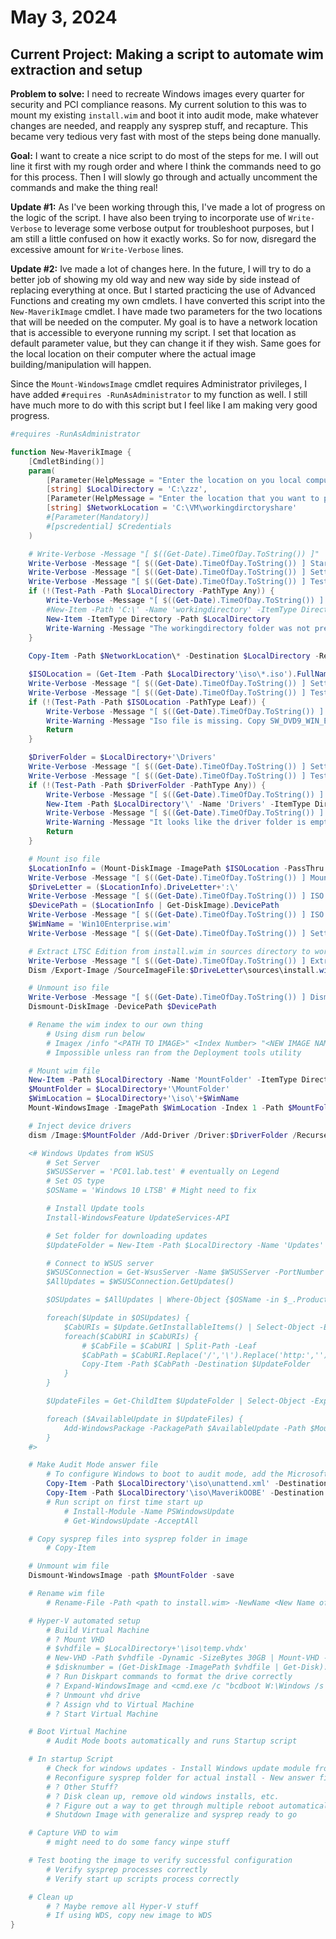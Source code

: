 # May 3, 2024

## Current Project: Making a script to automate wim extraction and setup

**Problem to solve:** I need to recreate Windows images every quarter for
security and PCI compliance reasons. My current solution to this was to mount my
existing `install.wim` and boot it into audit mode, make whatever changes are
needed, and reapply any sysprep stuff, and recapture. This became very tedious
very fast with most of the steps being done manually.

**Goal:** I want to create a nice script to do most of the steps for me. I will
out line it first with my rough order and where I think the commands need to go
for this process. Then I will slowly go through and actually uncomment the
commands and make the thing real!

**Update #1:** As I've been working through this, I've made a lot of progress on
the logic of the script. I have also been trying to incorporate use of
`Write-Verbose` to leverage some verbose output for troubleshoot purposes, but I
am still a little confused on how it exactly works. So for now, disregard the
excessive amount for `Write-Verbose` lines.

**Update #2:** Ive made a lot of changes here. In the future, I will try to do a
better job of showing my old way and new way side by side instead of replacing
everything at once. But I started practicing the use of Advanced Functions and
creating my own cmdlets. I have converted this script into the `New-MaverikImage`
cmdlet. I have made two parameters for the two locations that will be needed on
the computer. My goal is to have a network location that is accessible to
everyone running my script. I set that location as default parameter value, but
they can change it if they wish. Same goes for the local location on their
computer where the actual image building/manipulation will happen.

Since the `Mount-WindowsImage` cmdlet requires Administrator privileges, I have
added `#requires -RunAsAdministrator` to my function as well. I still have much
more to do with this script but I feel like I am making very good progress.

```powershell
#requires -RunAsAdministrator

function New-MaverikImage {
    [CmdletBinding()]
    param(
        [Parameter(HelpMessage = "Enter the location on you local computer where you want to make the working directory.")]
        [string] $LocalDirectory = 'C:\zzz',
        [Parameter(HelpMessage = "Enter the location that you want to pull the working files from.")]
        [string] $NetworkLocation = 'C:\VM\workingdirctoryshare'
        #[Parameter(Mandatory)]
        #[pscredential] $Credentials
    )

    # Write-Verbose -Message "[ $((Get-Date).TimeOfDay.ToString()) ]"
    Write-Verbose -Message "[ $((Get-Date).TimeOfDay.ToString()) ] Starting Script."
    Write-Verbose -Message "[ $((Get-Date).TimeOfDay.ToString()) ] Setting Working Directory to $LocalDirectory."
    Write-Verbose -Message "[ $((Get-Date).TimeOfDay.ToString()) ] Testing if $LocalDirectory exists."
    if (!(Test-Path -Path $LocalDirectory -PathType Any)) {
        Write-Verbose -Message "[ $((Get-Date).TimeOfDay.ToString()) ] $LocalDirectory does not exist, creating now."
        #New-Item -Path 'C:\' -Name 'workingdirectory' -ItemType Directory
        New-Item -ItemType Directory -Path $LocalDirectory
        Write-Warning -Message "The workingdirectory folder was not present. It has now been created."
    }
    
    Copy-Item -Path $NetworkLocation\* -Destination $LocalDirectory -Recurse

    $ISOLocation = (Get-Item -Path $LocalDirectory'\iso\*.iso').FullName
    Write-Verbose -Message "[ $((Get-Date).TimeOfDay.ToString()) ] Setting ISO location: $ISOLocation."
    Write-Verbose -Message "[ $((Get-Date).TimeOfDay.ToString()) ] Testing if ISO exists."
    if (!(Test-Path -Path $ISOLocation -PathType Leaf)) {
        Write-Verbose -Message "[ $((Get-Date).TimeOfDay.ToString()) ] ISO does not exist, display Warning and exit."
        Write-Warning -Message "Iso file is missing. Copy SW_DVD9_WIN_ENT_LTSC_2021_64BIT_English_MLF_X22-84414.ISO into C:\workingdirectory\iso and restart script."
        Return
    }

    $DriverFolder = $LocalDirectory+'\Drivers'
    Write-Verbose -Message "[ $((Get-Date).TimeOfDay.ToString()) ] Setting Driver folder location: $DriverFolder."
    Write-Verbose -Message "[ $((Get-Date).TimeOfDay.ToString()) ] Testing if Driver folder exists."
    if (!(Test-Path -Path $DriverFolder -PathType Any)) {
        Write-Verbose -Message "[ $((Get-Date).TimeOfDay.ToString()) ] $DriverFolder does not exits, creating now."
        New-Item -Path $LocalDirectory'\' -Name 'Drivers' -ItemType Directory
        Write-Verbose -Message "[ $((Get-Date).TimeOfDay.ToString()) ] Display Warning and exit."
        Write-Warning -Message "It looks like the driver folder is empty, add drivers and restart script"
        Return
    }

    # Mount iso file
    $LocationInfo = (Mount-DiskImage -ImagePath $ISOLocation -PassThru | Get-Volume)
    Write-Verbose -Message "[ $((Get-Date).TimeOfDay.ToString()) ] Mounting ISO for wim extraction."
    $DriveLetter = ($LocationInfo).DriveLetter+':\'
    Write-Verbose -Message "[ $((Get-Date).TimeOfDay.ToString()) ] ISO mounted at Driver Letter: $DriveLetter"
    $DevicePath = ($LocationInfo | Get-DiskImage).DevicePath
    Write-Verbose -Message "[ $((Get-Date).TimeOfDay.ToString()) ] ISO mounted at Device Location: $DevicePath"
    $WimName = 'Win10Enterprise.wim'
    Write-Verbose -Message "[ $((Get-Date).TimeOfDay.ToString()) ] Setting extracted wim name: $WimName"

    # Extract LTSC Edition from install.wim in sources directory to working directory
    Write-Verbose -Message "[ $((Get-Date).TimeOfDay.ToString()) ] Extracting Windows 10 LTSC version from install.wim to $LocalDirectory"
    Dism /Export-Image /SourceImageFile:$DriveLetter\sources\install.wim /SourceIndex:1 /DestinationImageFile:$LocalDirectory\iso\$WimName

    # Unmount iso file
    Write-Verbose -Message "[ $((Get-Date).TimeOfDay.ToString()) ] Dismount ISO file from $DevicePath"
    Dismount-DiskImage -DevicePath $DevicePath

    # Rename the wim index to our own thing
        # Using dism run below
        # Imagex /info "<PATH TO IMAGE>" <Index Number> "<NEW IMAGE NAME>" "<NEW IMAGE DESCRIPTION>"
        # Impossible unless ran from the Deployment tools utility

    # Mount wim file
    New-Item -Path $LocalDirectory -Name 'MountFolder' -ItemType Directory
    $MountFolder = $LocalDirectory+'\MountFolder'
    $WimLocation = $LocalDirectory+'\iso\'+$WimName
    Mount-WindowsImage -ImagePath $WimLocation -Index 1 -Path $MountFolder

    # Inject device drivers
    dism /Image:$MountFolder /Add-Driver /Driver:$DriverFolder /Recurse

    <# Windows Updates from WSUS
        # Set Server
        $WSUSServer = 'PC01.lab.test' # eventually on Legend
        # Set OS type
        $OSName = 'Windows 10 LTSB' # Might need to fix

        # Install Update tools
        Install-WindowsFeature UpdateServices-API

        # Set folder for downloading updates
        $UpdateFolder = New-Item -Path $LocalDirectory -Name 'Updates' -ItemType Directory

        # Connect to WSUS server
        $WSUSConnection = Get-WsusServer -Name $WSUSServer -PortNumber 8530
        $AllUpdates = $WSUSConnection.GetUpdates()

        $OSUpdates = $AllUpdates | Where-Object {$OSName -in $_.ProductTitles -and $_.IsApproved -eq $true -and $_.IsSuperseded -eq $false}

        foreach($Update in $OSUpdates) {
            $CabURIs = $Update.GetInstallableItems() | Select-Object -ExpandProperty Files | Where-Object {$_.Type -eq 'SelfContained'} | Select-Object -ExpandProperty FileUri | Select-Object -ExpandProperty AbsoluteUri
            foreach($CabURI in $CabURIs) {
                # $CabFile = $CabURI | Split-Path -Leaf
                $CabPath = $CabURI.Replace('/','\').Replace('http:','').Replace(':','').Replace(':8530','\C$').Replace('Content','WSUS\WsusContent')
                Copy-Item -Path $CabPath -Destination $UpdateFolder
            }
        }

        $UpdateFiles = Get-ChildItem $UpdateFolder | Select-Object -ExpandProperty FullName

        foreach ($AvailableUpdate in $UpdateFiles) {
            Add-WindowsPackage -PackagePath $AvailableUpdate -Path $MountFolder
        }
    #>

    # Make Audit Mode answer file
        # To configure Windows to boot to audit mode, add the Microsoft-Windows-Deployment | Reseal | Mode = audit
        Copy-Item -Path $LocalDirectory'\iso\unattend.xml' -Destination $MountFolder'\Windows\System32\Sysprep'
        Copy-Item -Path $LocalDirectory'\iso\MaverikOOBE' -Destination $MountFolder'\Windows\System32\Sysprep' -Recurse
        # Run script on first time start up
            # Install-Module -Name PSWindowsUpdate
            # Get-WindowsUpdate -AcceptAll

    # Copy sysprep files into sysprep folder in image
        # Copy-Item

    # Unmount wim file
    Dismount-WindowsImage -path $MountFolder -save

    # Rename wim file
        # Rename-File -Path <path to install.wim> -NewName <New Name of wim>

    # Hyper-V automated setup
        # Build Virtual Machine
        # ? Mount VHD 
        # $vhdfile = $LocalDirectory+'\iso\temp.vhdx'
        # New-VHD -Path $vhdfile -Dynamic -SizeBytes 30GB | Mount-VHD -Passthru | Initialize-Disk -Passthru -Confirm:$false
        # $disknumber = (Get-DiskImage -ImagePath $vhdfile | Get-Disk).Number
        # ? Run Diskpart commands to format the drive correctly
        # ? Expand-WindowsImage and <cmd.exe /c "bcdboot W:\Windows /s S: /f ALL"> to apply wim to vhd drive
        # ? Unmount vhd drive
        # ? Assign vhd to Virtual Machine
        # ? Start Virtual Machine

    # Boot Virtual Machine
        # Audit Mode boots automatically and runs Startup script

    # In startup Script
        # Check for windows updates - Install Windows update module from PSGallery
        # Reconfigure sysprep folder for actual install - New answer file, etc.
        # ? Other Stuff?
        # ? Disk clean up, remove old windows installs, etc.
        # ? Figure out a way to get through multiple reboot automatically for updates
        # Shutdown Image with generalize and sysprep ready to go

    # Capture VHD to wim
        # might need to do some fancy winpe stuff

    # Test booting the image to verify successful configuration
        # Verify sysprep processes correctly
        # Verify start up scripts process correctly

    # Clean up
        # ? Maybe remove all Hyper-V stuff
        # If using WDS, copy new image to WDS
}
```
